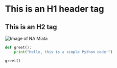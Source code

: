 # This is an H1 header tag
## This is an H2 tag
![Image of NA Miata](https://preview.redd.it/na-miata-as-a-daily-and-a-first-car-v0-yf7ytkijn2fc1.jpeg?auto=webp&s=624767a62628b49af08d7cf775304ba2d86ec908)

``` python
def greet():
    print("Hello, this is a simple Python code!")

greet()
```

